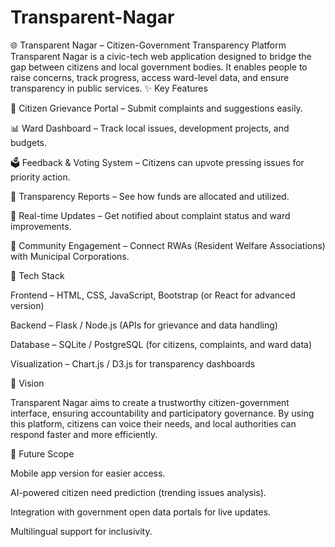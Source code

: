 # Transparent-Nagar
🌐 Transparent Nagar – Citizen-Government Transparency Platform  Transparent Nagar is a civic-tech web application designed to bridge the gap between citizens and local government bodies. It enables people to raise concerns, track progress, access ward-level data, and ensure transparency in public services.
✨ Key Features

📝 Citizen Grievance Portal – Submit complaints and suggestions easily.

📊 Ward Dashboard – Track local issues, development projects, and budgets.

🗳️ Feedback & Voting System – Citizens can upvote pressing issues for priority action.

🔎 Transparency Reports – See how funds are allocated and utilized.

📅 Real-time Updates – Get notified about complaint status and ward improvements.

🤝 Community Engagement – Connect RWAs (Resident Welfare Associations) with Municipal Corporations.

🚀 Tech Stack

Frontend – HTML, CSS, JavaScript, Bootstrap (or React for advanced version)

Backend – Flask / Node.js (APIs for grievance and data handling)

Database – SQLite / PostgreSQL (for citizens, complaints, and ward data)

Visualization – Chart.js / D3.js for transparency dashboards

🎯 Vision

Transparent Nagar aims to create a trustworthy citizen-government interface, ensuring accountability and participatory governance. By using this platform, citizens can voice their needs, and local authorities can respond faster and more efficiently.

📌 Future Scope

Mobile app version for easier access.

AI-powered citizen need prediction (trending issues analysis).

Integration with government open data portals for live updates.

Multilingual support for inclusivity.
